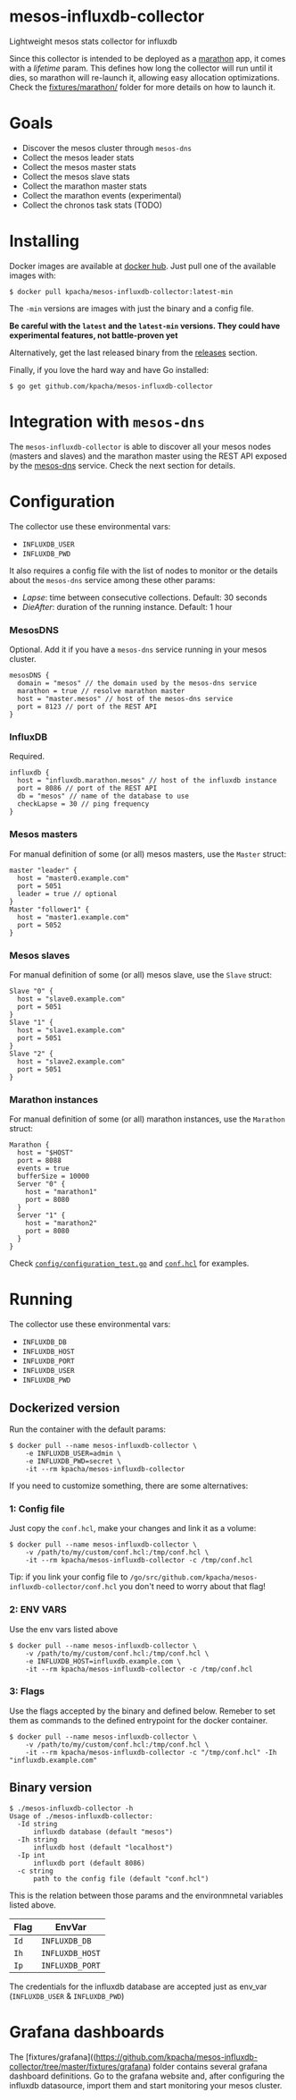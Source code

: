 mesos-influxdb-collector
=====

Lightweight mesos stats collector for influxdb

Since this collector is intended to be deployed as a [marathon](https://mesosphere.github.io/marathon) app, it comes with a *lifetime* param. This defines how long the collector will run until it dies, so marathon will re-launch it, allowing easy allocation optimizations. Check the [fixtures/marathon/](https://github.com/kpacha/mesos-influxdb-collector/tree/master/fixtures/marathon) folder for more details on how to launch it.

# Goals

+ Discover the mesos cluster through `mesos-dns`
+ Collect the mesos leader stats
+ Collect the mesos master stats
+ Collect the mesos slave stats
+ Collect the marathon master stats
+ Collect the marathon events (experimental)
+ Collect the chronos task stats (TODO)

# Installing

Docker images are available at [docker hub](https://hub.docker.com/r/kpacha/mesos-influxdb-collector). Just pull one of the available images with:

```
$ docker pull kpacha/mesos-influxdb-collector:latest-min
```

The `-min` versions are images with just the binary and a config file.

**Be careful with the `latest` and the `latest-min` versions. They could have experimental features, not battle-proven yet**

Alternatively, get the last released binary from the [releases](https://github.com/kpacha/mesos-influxdb-collector/releases) section.


Finally, if you love the hard way and have Go installed:

```
$ go get github.com/kpacha/mesos-influxdb-collector
```

# Integration with `mesos-dns`

The `mesos-influxdb-collector` is able to discover all your mesos nodes (masters and slaves) and the marathon master using the REST API exposed by the [mesos-dns](http://mesosphere.github.io/mesos-dns/) service. Check the next section for details.

# Configuration

The collector use these environmental vars:

+ `INFLUXDB_USER`
+ `INFLUXDB_PWD`

It also requires a config file with the list of nodes to monitor or the details about the `mesos-dns` service among these other params:

+ *Lapse*: time between consecutive collections. Default: 30 seconds
+ *DieAfter*: duration of the running instance. Default: 1 hour

### MesosDNS

Optional. Add it if you have a `mesos-dns` service running in your mesos cluster.

```
mesosDNS {
  domain = "mesos" // the domain used by the mesos-dns service
  marathon = true // resolve marathon master
  host = "master.mesos" // host of the mesos-dns service
  port = 8123 // port of the REST API
}
```

### InfluxDB

Required.

```
influxdb {
  host = "influxdb.marathon.mesos" // host of the influxdb instance
  port = 8086 // port of the REST API
  db = "mesos" // name of the database to use
  checkLapse = 30 // ping frequency
}
```

### Mesos masters

For manual definition of some (or all) mesos masters, use the `Master` struct:

```
master "leader" {
  host = "master0.example.com"
  port = 5051
  leader = true // optional
}
Master "follower1" {
  host = "master1.example.com"
  port = 5052
}
```

### Mesos slaves

For manual definition of some (or all) mesos slave, use the `Slave` struct:

```
Slave "0" {
  host = "slave0.example.com"
  port = 5051
}
Slave "1" {
  host = "slave1.example.com"
  port = 5051
}
Slave "2" {
  host = "slave2.example.com"
  port = 5051
}
```

### Marathon instances

For manual definition of some (or all) marathon instances, use the `Marathon` struct:

```
Marathon {
  host = "$HOST"
  port = 8088
  events = true
  bufferSize = 10000
  Server "0" {
    host = "marathon1"
    port = 8080
  }
  Server "1" {
    host = "marathon2"
    port = 8080
  }
}
```

Check [`config/configuration_test.go`](https://github.com/kpacha/mesos-influxdb-collector/blob/master/config/configuration_test.go) and [`conf.hcl`](https://github.com/kpacha/mesos-influxdb-collector/blob/master/conf.hcl) for examples.

# Running

The collector use these environmental vars:

+ `INFLUXDB_DB`
+ `INFLUXDB_HOST`
+ `INFLUXDB_PORT`
+ `INFLUXDB_USER`
+ `INFLUXDB_PWD`

## Dockerized version

Run the container with the default params:

```
$ docker pull --name mesos-influxdb-collector \
    -e INFLUXDB_USER=admin \
    -e INFLUXDB_PWD=secret \
    -it --rm kpacha/mesos-influxdb-collector
```

If you need to customize something, there are some alternatives:

### 1: Config file

Just copy the `conf.hcl`, make your changes and link it as a volume:

```
$ docker pull --name mesos-influxdb-collector \
    -v /path/to/my/custom/conf.hcl:/tmp/conf.hcl \
    -it --rm kpacha/mesos-influxdb-collector -c /tmp/conf.hcl
```

Tip: if you link your config file to `/go/src/github.com/kpacha/mesos-influxdb-collector/conf.hcl` you don't need to worry about that flag!

### 2: ENV VARS

Use the env vars listed above

```
$ docker pull --name mesos-influxdb-collector \
    -v /path/to/my/custom/conf.hcl:/tmp/conf.hcl \
    -e INFLUXDB_HOST=influxdb.example.com \
    -it --rm kpacha/mesos-influxdb-collector -c /tmp/conf.hcl
```

### 3: Flags

Use the flags accepted by the binary and defined below. Remeber to set them as commands to the defined entrypoint for the docker container.

```
$ docker pull --name mesos-influxdb-collector \
    -v /path/to/my/custom/conf.hcl:/tmp/conf.hcl \
    -it --rm kpacha/mesos-influxdb-collector -c "/tmp/conf.hcl" -Ih "influxdb.example.com"
```

## Binary version

```
$ ./mesos-influxdb-collector -h
Usage of ./mesos-influxdb-collector:
  -Id string
      influxdb database (default "mesos")
  -Ih string
      influxdb host (default "localhost")
  -Ip int
      influxdb port (default 8086)
  -c string
      path to the config file (default "conf.hcl")
```

This is the relation between those params and the environmnetal variables listed above.

Flag  | EnvVar
----  | ------
`Id`  | `INFLUXDB_DB`
`Ih`  | `INFLUXDB_HOST`
`Ip`  | `INFLUXDB_PORT`

The credentials for the influxdb database are accepted just as env_var (`INFLUXDB_USER` & `INFLUXDB_PWD`)

# Grafana dashboards

The [fixtures/grafana]((https://github.com/kpacha/mesos-influxdb-collector/tree/master/fixtures/grafana) folder contains several grafana dashboard definitions. Go to the grafana website and, after configuring the influxdb datasource, import them and start monitoring your mesos cluster.
